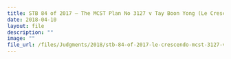 ```yaml
---
title: STB 84 of 2017 – The MCST Plan No 3127 v Tay Boon Yong (Le Crescendo)
date: 2018-04-10
layout: file
description: ""
image: ""
file_url: /files/Judgments/2018/stb-84-of-2017-le-crescendo-mcst-3127-v-tay-boon-yong.pdf
---
```

